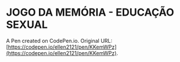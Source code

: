 # JOGO DA MEMÓRIA - EDUCAÇÃO SEXUAL 

A Pen created on CodePen.io. Original URL: [https://codepen.io/ellen2121/pen/KKemWPz](https://codepen.io/ellen2121/pen/KKemWPz).

